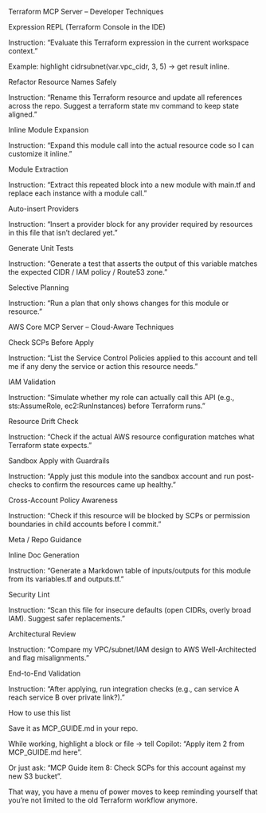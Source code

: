 Terraform MCP Server – Developer Techniques

Expression REPL (Terraform Console in the IDE)

Instruction:
“Evaluate this Terraform expression in the current workspace context.”

Example: highlight cidrsubnet(var.vpc_cidr, 3, 5) → get result inline.

Refactor Resource Names Safely

Instruction:
“Rename this Terraform resource and update all references across the repo. Suggest a terraform state mv command to keep state aligned.”

Inline Module Expansion

Instruction:
“Expand this module call into the actual resource code so I can customize it inline.”

Module Extraction

Instruction:
“Extract this repeated block into a new module with main.tf and replace each instance with a module call.”

Auto-insert Providers

Instruction:
“Insert a provider block for any provider required by resources in this file that isn’t declared yet.”

Generate Unit Tests

Instruction:
“Generate a test that asserts the output of this variable matches the expected CIDR / IAM policy / Route53 zone.”

Selective Planning

Instruction:
“Run a plan that only shows changes for this module or resource.”

AWS Core MCP Server – Cloud-Aware Techniques

Check SCPs Before Apply

Instruction:
“List the Service Control Policies applied to this account and tell me if any deny the service or action this resource needs.”

IAM Validation

Instruction:
“Simulate whether my role can actually call this API (e.g., sts:AssumeRole, ec2:RunInstances) before Terraform runs.”

Resource Drift Check

Instruction:
“Check if the actual AWS resource configuration matches what Terraform state expects.”

Sandbox Apply with Guardrails

Instruction:
“Apply just this module into the sandbox account and run post-checks to confirm the resources came up healthy.”

Cross-Account Policy Awareness

Instruction:
“Check if this resource will be blocked by SCPs or permission boundaries in child accounts before I commit.”

Meta / Repo Guidance

Inline Doc Generation

Instruction:
“Generate a Markdown table of inputs/outputs for this module from its variables.tf and outputs.tf.”

Security Lint

Instruction:
“Scan this file for insecure defaults (open CIDRs, overly broad IAM). Suggest safer replacements.”

Architectural Review

Instruction:
“Compare my VPC/subnet/IAM design to AWS Well-Architected and flag misalignments.”

End-to-End Validation

Instruction:
“After applying, run integration checks (e.g., can service A reach service B over private link?).”

How to use this list

Save it as MCP_GUIDE.md in your repo.

While working, highlight a block or file → tell Copilot: “Apply item 2 from MCP_GUIDE.md here”.

Or just ask: “MCP Guide item 8: Check SCPs for this account against my new S3 bucket”.

That way, you have a menu of power moves to keep reminding yourself that you’re not limited to the old Terraform workflow anymore.
